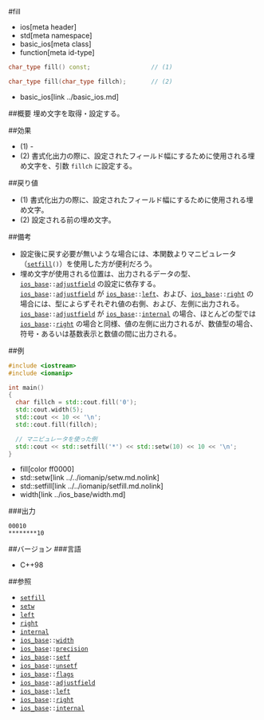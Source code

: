 #fill
* ios[meta header]
* std[meta namespace]
* basic_ios[meta class]
* function[meta id-type]

```cpp
char_type fill() const;                 // (1)

char_type fill(char_type fillch);       // (2)
```
* basic_ios[link ../basic_ios.md]

##概要
埋め文字を取得・設定する。


##効果
- (1) -
- (2) 書式化出力の際に、設定されたフィールド幅にするために使用される埋め文字を、引数 `fillch` に設定する。


##戻り値
- (1) 書式化出力の際に、設定されたフィールド幅にするために使用される埋め文字。
- (2) 設定される前の埋め文字。


##備考
- 設定後に戻す必要が無いような場合には、本関数よりマニピュレータ（[`setfill`](../../iomanip/setfill.md.nolink)`()`）を使用した方が便利だろう。
- 埋め文字が使用される位置は、出力されるデータの型、[`ios_base`](../ios_base.md)`::`[`adjustfield`](../ios_base/type-fmtflags.md) の設定に依存する。  
    [`ios_base`](../ios_base.md)`::`[`adjustfield`](../ios_base/type-fmtflags.md) が [`ios_base`](../ios_base.md)`::`[`left`](../ios_base/type-fmtflags.md)、および、[`ios_base`](../ios_base.md)`::`[`right`](../ios_base/type-fmtflags.md) の場合には、型によらずそれぞれ値の右側、および、左側に出力される。  
    [`ios_base`](../ios_base.md)`::`[`adjustfield`](../ios_base/type-fmtflags.md) が [`ios_base`](../ios_base.md)`::`[`internal`](../ios_base/type-fmtflags.md) の場合、ほとんどの型では [`ios_base`](../ios_base.md)`::`[`right`](../ios_base/type-fmtflags.md) の場合と同様、値の左側に出力されるが、数値型の場合、符号・あるいは基数表示と数値の間に出力される。


##例
```cpp
#include <iostream>
#include <iomanip>

int main()
{
  char fillch = std::cout.fill('0');
  std::cout.width(5);
  std::cout << 10 << '\n';
  std::cout.fill(fillch);

  // マニピュレータを使った例
  std::cout << std::setfill('*') << std::setw(10) << 10 << '\n';
}
```
* fill[color ff0000]
* std::setw[link ../../iomanip/setw.md.nolink]
* std::setfill[link ../../iomanip/setfill.md.nolink]
* width[link ../ios_base/width.md]

###出力
```
00010
********10
```



##バージョン
###言語
- C++98

##参照
- [`setfill`](../../iomanip/setfill.md.nolink)
- [`setw`](../../iomanip/setw.md.nolink)
- [`left`](../left.md)
- [`right`](../right.md)
- [`internal`](../internal.md)
- [`ios_base`](../ios_base.md)`::`[`width`](../ios_base/width.md)
- [`ios_base`](../ios_base.md)`::`[`precision`](../ios_base/precision.md)
- [`ios_base`](../ios_base.md)`::`[`setf`](../ios_base/setf.md)
- [`ios_base`](../ios_base.md)`::`[`unsetf`](../ios_base/unsetf.md)
- [`ios_base`](../ios_base.md)`::`[`flags`](../ios_base/flags.md)
- [`ios_base`](../ios_base.md)`::`[`adjustfield`](../ios_base/type-fmtflags.md)
- [`ios_base`](../ios_base.md)`::`[`left`](../ios_base/type-fmtflags.md)
- [`ios_base`](../ios_base.md)`::`[`right`](../ios_base/type-fmtflags.md)
- [`ios_base`](../ios_base.md)`::`[`internal`](../ios_base/type-fmtflags.md)
